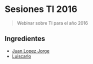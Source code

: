 # Sesiones TI 2016
> Webinar sobre TI para el año 2016

## Ingredientes
* [Juan Lopez Jorge](https://github.com/juanlopezdev)
* [Luiscarlo](https://github.com/winuxue)
